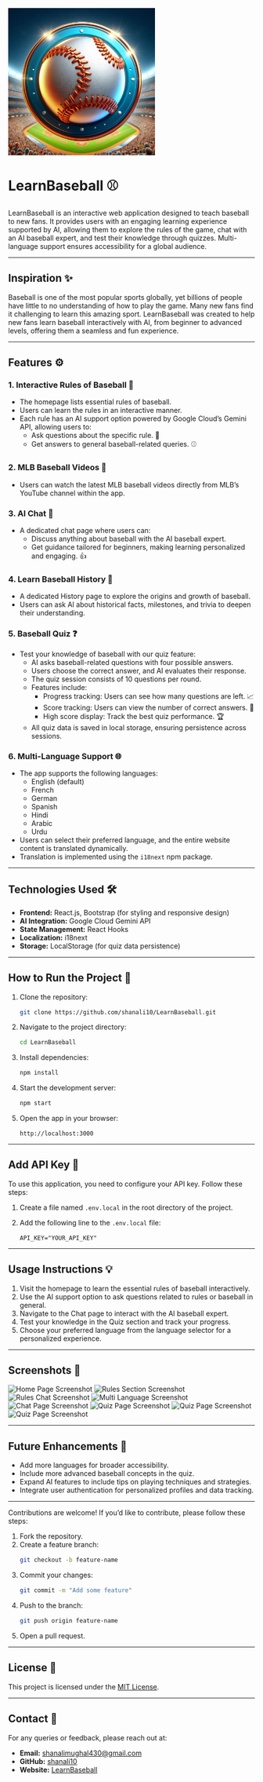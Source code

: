 <div align="container">
  <img src="./src/Images/baseball_logo.jpeg" alt="App Logo" width="300" height="300">
</div>


# LearnBaseball ⚾

LearnBaseball is an interactive web application designed to teach baseball to new fans. It provides users with an engaging learning experience supported by AI, allowing them to explore the rules of the game, chat with an AI baseball expert, and test their knowledge through quizzes. Multi-language support ensures accessibility for a global audience.

---

## **Inspiration** ✨

Baseball is one of the most popular sports globally, yet billions of people have little to no understanding of how to play the game. Many new fans find it challenging to learn this amazing sport. LearnBaseball was created to help new fans learn baseball interactively with AI, from beginner to advanced levels, offering them a seamless and fun experience.

---
## **Features** ⚙️  

### **1. Interactive Rules of Baseball** 📖  
- The homepage lists essential rules of baseball.  
- Users can learn the rules in an interactive manner.  
- Each rule has an AI support option powered by Google Cloud’s Gemini API, allowing users to:  
  - Ask questions about the specific rule. 🤔  
  - Get answers to general baseball-related queries. ⚾  

### **2. MLB Baseball Videos** 🎥  
- Users can watch the latest MLB baseball videos directly from MLB’s YouTube channel within the app.  

### **3. AI Chat** 💬  
- A dedicated chat page where users can:  
  - Discuss anything about baseball with the AI baseball expert.  
  - Get guidance tailored for beginners, making learning personalized and engaging. 👍  
  
### **4. Learn Baseball History** 📜  
- A dedicated History page to explore the origins and growth of baseball.  
- Users can ask AI about historical facts, milestones, and trivia to deepen their understanding.  

### **5. Baseball Quiz** ❓  
- Test your knowledge of baseball with our quiz feature:  
  - AI asks baseball-related questions with four possible answers.  
  - Users choose the correct answer, and AI evaluates their response.  
  - The quiz session consists of 10 questions per round.  
  - Features include:  
    - Progress tracking: Users can see how many questions are left. 📈  
    - Score tracking: Users can view the number of correct answers. 💯  
    - High score display: Track the best quiz performance. 🏆  
  - All quiz data is saved in local storage, ensuring persistence across sessions.  

### **6. Multi-Language Support** 🌐  
- The app supports the following languages:  
  - English (default)  
  - French  
  - German  
  - Spanish  
  - Hindi  
  - Arabic  
  - Urdu  
- Users can select their preferred language, and the entire website content is translated dynamically. 
- Translation is implemented using the `i18next` npm package.  

---

## **Technologies Used** 🛠️

- **Frontend:** React.js, Bootstrap (for styling and responsive design)
- **AI Integration:** Google Cloud Gemini API
- **State Management:** React Hooks
- **Localization:** i18next
- **Storage:** LocalStorage (for quiz data persistence)

---

## **How to Run the Project** 🚀

1. Clone the repository:
   ```bash
   git clone https://github.com/shanali10/LearnBaseball.git
   ```
2. Navigate to the project directory:
   ```bash
   cd LearnBaseball
   ```
3. Install dependencies:
   ```bash
   npm install
   ```
4. Start the development server:
   ```bash
   npm start
   ```
5. Open the app in your browser:
   ```
   http://localhost:3000
   ```

---

## **Add API Key** 🤖

To use this application, you need to configure your API key. Follow these steps:

1. Create a file named `.env.local` in the root directory of the project.
2. Add the following line to the `.env.local` file:

   ```plaintext
   API_KEY="YOUR_API_KEY"

---

## **Usage Instructions** 💡

1. Visit the homepage to learn the essential rules of baseball interactively.
2. Use the AI support option to ask questions related to rules or baseball in general.
3. Navigate to the Chat page to interact with the AI baseball expert.
4. Test your knowledge in the Quiz section and track your progress.
5. Choose your preferred language from the language selector for a personalized experience.

---

## **Screenshots** 📸

![Home Page Screenshot](./src/Screenshots/home_screenshot.png.png)
![Rules Section Screenshot](./src/Screenshots/rules_screenshot.png.png)
![Rules Chat Screenshot](./src/Screenshots/gameplay_screenshot.png.png)
![Multi Language Screenshot](./src/Screenshots/rule_chat_screenshot.png.png)
![Chat Page Screenshot](./src/Screenshots/general_chat_screenshot.png.png.png)
![Quiz Page Screenshot](./src/Screenshots/history_screenshot.png.png)
![Quiz Page Screenshot](./src/Screenshots/quiz_screenshot.png.png.png)
![Quiz Page Screenshot](./src/Screenshots/multi_language_screenshot.png.png.png)

---

## **Future Enhancements** 🔮

- Add more languages for broader accessibility.
- Include more advanced baseball concepts in the quiz.
- Expand AI features to include tips on playing techniques and strategies.
- Integrate user authentication for personalized profiles and data tracking.

---

Contributions are welcome! If you’d like to contribute, please follow these steps:

1. Fork the repository.
2. Create a feature branch:
   ```bash
   git checkout -b feature-name
   ```
3. Commit your changes:
   ```bash
   git commit -m "Add some feature"
   ```
4. Push to the branch:
   ```bash
   git push origin feature-name
   ```
5. Open a pull request.

---

## **License** 📜

This project is licensed under the [MIT License](LICENSE).

---

## **Contact** 📧

For any queries or feedback, please reach out at:
- **Email:** shanalimughal430@gmail.com
- **GitHub:** [shanali10](https://github.com/shanali10)
- **Website:** [LearnBaseball](https://learnbaseball.firebaseapp.com)

